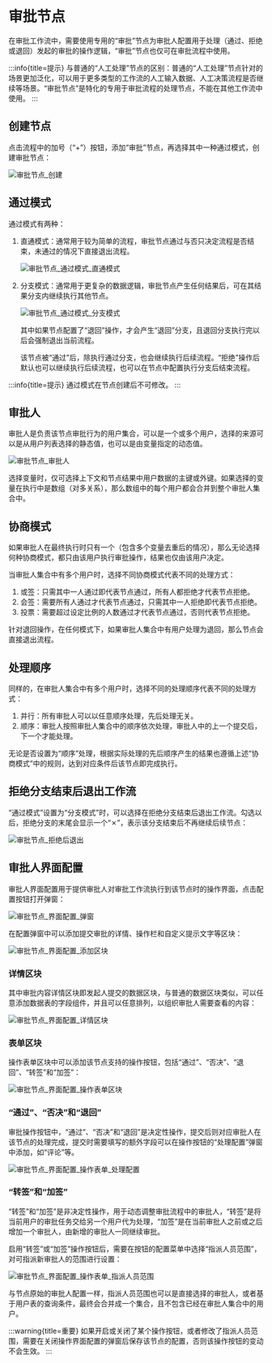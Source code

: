 # 审批节点

在审批工作流中，需要使用专用的“审批”节点为审批人配置用于处理（通过、拒绝或退回）发起的审批的操作逻辑，“审批”节点也仅可在审批流程中使用。

:::info{title=提示}
与普通的“人工处理”节点的区别：普通的“人工处理”节点针对的场景更加泛化，可以用于更多类型的工作流的人工输入数据、人工决策流程是否继续等场景。“审批节点”是特化的专用于审批流程的处理节点，不能在其他工作流中使用。
:::

## 创建节点

点击流程中的加号（“+”）按钮，添加“审批”节点，再选择其中一种通过模式，创建审批节点：

![审批节点_创建](https://static-docs.nocobase.com/f15d61208a3918d005cd2031fc9b6ce7.png)

## 通过模式

通过模式有两种：

1.  直通模式：通常用于较为简单的流程，审批节点通过与否只决定流程是否结束，未通过的情况下直接退出流程。

    ![审批节点_通过模式_直通模式](https://static-docs.nocobase.com/a9d446a186f61c546607cf1c2534b287.png)

2.  分支模式：通常用于更复杂的数据逻辑，审批节点产生任何结果后，可在其结果分支内继续执行其他节点。

    ![审批节点_通过模式_分支模式](https://static-docs.nocobase.com/57dc6a8907f3bb02fb28c354c241e4e5.png)

    其中如果节点配置了“退回”操作，才会产生“退回”分支，且退回分支执行完以后会强制退出当前流程。

    该节点被“通过”后，除执行通过分支，也会继续执行后续流程。“拒绝”操作后默认也可以继续执行后续流程，也可以在节点中配置执行分支后结束流程。

:::info{title=提示}
通过模式在节点创建后不可修改。
:::

## 审批人

审批人是负责该节点审批行为的用户集合，可以是一个或多个用户，选择的来源可以是从用户列表选择的静态值，也可以是由变量指定的动态值。

![审批节点_审批人](https://static-docs.nocobase.com/29c64297d577b9ca9457b1d7ac62287d.png)

选择变量时，仅可选择上下文和节点结果中用户数据的主键或外键。如果选择的变量在执行中是数组（对多关系），那么数组中的每个用户都会合并到整个审批人集合中。

## 协商模式

如果审批人在最终执行时只有一个（包含多个变量去重后的情况），那么无论选择何种协商模式，都只由该用户执行审批操作，结果也仅由该用户决定。

当审批人集合中有多个用户时，选择不同协商模式代表不同的处理方式：

1. 或签：只需其中一人通过即代表节点通过，所有人都拒绝才代表节点拒绝。
2. 会签：需要所有人通过才代表节点通过，只需其中一人拒绝即代表节点拒绝。
3. 投票：需要超过设定比例的人数通过才代表节点通过，否则代表节点拒绝。

针对退回操作，在任何模式下，如果审批人集合中有用户处理为退回，那么节点会直接退出流程。

## 处理顺序

同样的，在审批人集合中有多个用户时，选择不同的处理顺序代表不同的处理方式：

1. 并行：所有审批人可以以任意顺序处理，先后处理无关。
2. 顺序：审批人按照审批人集合中的顺序依次处理，审批人中的上一个提交后，下一个才能处理。

无论是否设置为“顺序”处理，根据实际处理的先后顺序产生的结果也遵循上述“协商模式”中的规则，达到对应条件后该节点即完成执行。

## 拒绝分支结束后退出工作流

“通过模式”设置为“分支模式”时，可以选择在拒绝分支结束后退出工作流。勾选以后，拒绝分支的末尾会显示一个“✗”，表示该分支结束后不再继续后续节点：

![审批节点_拒绝后退出](https://static-docs.nocobase.com/1e740df93c128fb6fe54bf85a740e683.png)

## 审批人界面配置

审批人界面配置用于提供审批人对审批工作流执行到该节点时的操作界面，点击配置按钮打开弹窗：

![审批节点_界面配置_弹窗](https://static-docs.nocobase.com/2c321ae164b436f1c572305ff27cc9dd.png)

在配置弹窗中可以添加提交审批的详情、操作栏和自定义提示文字等区块：

![审批节点_界面配置_添加区块](https://static-docs.nocobase.com/9f8f11926e935ad8f8fbeec368edebfe.png)

### 详情区块

其中审批内容详情区块即发起人提交的数据区块，与普通的数据区块类似，可以任意添加数据表的字段组件，并且可以任意排列，以组织审批人需要查看的内容：

![审批节点_界面配置_详情区块](https://static-docs.nocobase.com/1140ec13caeea1b364d12e057720a29c.png)

### 表单区块

操作表单区块中可以添加该节点支持的操作按钮，包括“通过”、“否决”、“退回”、“转签”和“加签”：

![审批节点_界面配置_操作表单区块](https://static-docs.nocobase.com/20241226232013.png)

<!-- 
另外，操作表单中也可以添加可由审批人修改的字段。这些字段在审批人处理审批时会显示在操作表单中，审批人可以修改这些字段的值，提交后会同时更新用于审批的数据，以及审批流程中对应数据的快照。

![审批节点_界面配置_操作表单_修改审批内容字段](https://static-docs.nocobase.com/20241226232124.png)
-->

### “通过”、“否决”和“退回”

审批操作按钮中，“通过”、“否决”和“退回”是决定性操作，提交后则对应审批人在该节点的处理完成，提交时需要填写的额外字段可以在操作按钮的“处理配置”弹窗中添加，如“评论”等。

![审批节点_界面配置_操作表单_处理配置](https://static-docs.nocobase.com/20241226232225.png)

### “转签”和“加签”

“转签”和“加签”是非决定性操作，用于动态调整审批流程中的审批人，“转签”是将当前用户的审批任务交给另一个用户代为处理，“加签”是在当前审批人之前或之后增加一个审批人，由新增的审批人一同继续审批。

启用“转签”或“加签”操作按钮后，需要在按钮的配置菜单中选择“指派人员范围”，对可指派新审批人的范围进行设置：

![审批节点_界面配置_操作表单_指派人员范围](https://static-docs.nocobase.com/20241226232321.png)

与节点原始的审批人配置一样，指派人员范围也可以是直接选择的审批人，或者基于用户表的查询条件，最终会合并成一个集合，且不包含已经在审批人集合中的用户。

:::warning{title=重要}
如果开启或关闭了某个操作按钮，或者修改了指派人员范围，需要在关闭操作界面配置的弹窗后保存该节点的配置，否则该操作按钮的变动不会生效。
:::
